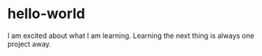 # hello-world
I am excited about what I am learning.
Learning the next thing is always one project away.
